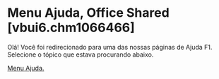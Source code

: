
# Menu Ajuda, Office Shared [vbui6.chm1066466]

Olá! Você foi redirecionado para uma das nossas páginas de Ajuda F1. Selecione o tópico que estava procurando abaixo.

[Menu Ajuda.](http://msdn.microsoft.com/library/e51c9ca6-7294-2890-9780-fd89cec3bc84%28Office.15%29.aspx)
